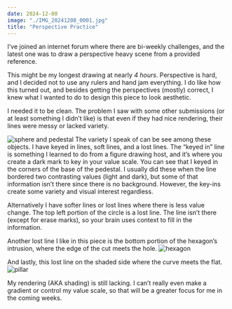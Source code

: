 ```yaml
---
date: 2024-12-08
image: "./IMG_20241208_0001.jpg"
title: "Perspective Practice"
---
```

I’ve joined an internet forum where there are bi-weekly challenges, and the latest one was to draw a perspective heavy scene from a provided reference.

This might be my longest drawing at nearly *4 hours*. Perspective is hard, and I decided not to use any rulers and hand jam everything. I do like how this turned out, and besides getting the perspectives (mostly) correct, I knew what I wanted to do to design this piece to look aesthetic.

I needed it to be clean. The problem I saw with some other submissions (or at least something I didn’t like) is that even if they had nice rendering, their lines were messy or lacked variety.

![sphere and pedestal](../../assets/perspectivePractice/Image%201-5-25%20at%209.55%E2%80%AFPM.jpg)
The variety I speak of can be see among these objects. I have keyed in lines, soft lines, and a lost lines. The “keyed in” line is something I learned to do from a figure drawing host, and it’s where you create a dark mark to key in your value scale. You can see that I keyed in the corners of the base of the pedestal. I usually did these when the line bordered two contrasting values (light and dark), but some of that information isn’t there since there is no background. However, the key-ins create some variety and visual interest regardless.

Alternatively I have softer lines or lost lines where there is less value change. The top left portion of the circle is a lost line. The line isn’t there (except for erase marks), so your brain uses context to fill in the information.

Another lost line I like in this piece is the bottom portion of the hexagon’s intrusion, where the edge of the cut meets the hole.
![hexagon](../../assets/perspectivePractice/Image%201-5-25%20at%209.47%E2%80%AFPM%20%281%29.jpg)<!-- {"width":298} -->

And lastly, this lost line on the shaded side where the curve meets the flat.
![pillar](../../assets/perspectivePractice/Image%201-5-25%20at%209.47%E2%80%AFPM.jpg)<!-- {"width":293} -->

My rendering (AKA shading) is still lacking. I can’t really even make a gradient or control my value scale, so that will be a greater focus for me in the coming weeks.
